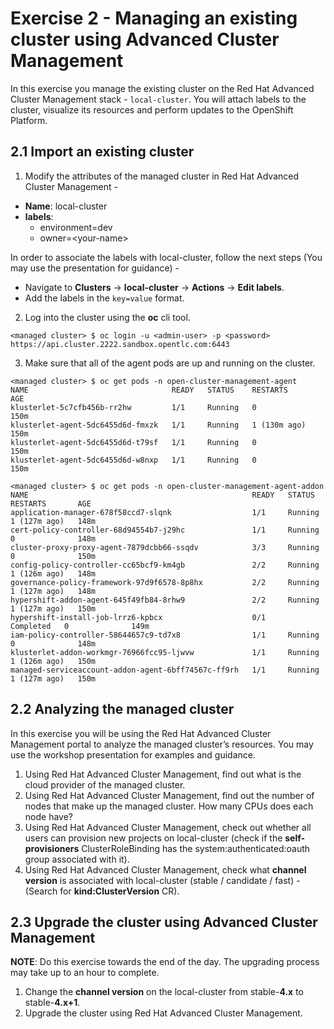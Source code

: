 # Exercise 2 - Managing an existing cluster using Advanced Cluster Management

In this exercise you manage the existing cluster on the Red Hat Advanced Cluster Management stack - `local-cluster`. You will attach labels to the cluster, visualize its resources and perform updates to the OpenShift Platform.


## 2.1 Import an existing cluster

1. Modify the attributes of the managed cluster in Red Hat Advanced Cluster Management -
*   **Name**: local-cluster
*   **labels**: 
    * environment=dev
    * owner=&lt;your-name>
    
In order to associate the labels with local-cluster, follow the next steps (You may use the presentation for guidance) -

*   Navigate to **Clusters** -> **local-cluster** -> **Actions** -> **Edit labels**.
*   Add the labels in the `key=value` format.

2. Log into the cluster using the **oc** cli tool.

```
<managed cluster> $ oc login -u <admin-user> -p <password> https://api.cluster.2222.sandbox.opentlc.com:6443
```

3. Make sure that all of the agent pods are up and running on the cluster.

```
<managed cluster> $ oc get pods -n open-cluster-management-agent
NAME                                READY   STATUS    RESTARTS       AGE
klusterlet-5c7cfb456b-rr2hw         1/1     Running   0              150m
klusterlet-agent-5dc6455d6d-fmxzk   1/1     Running   1 (130m ago)   150m
klusterlet-agent-5dc6455d6d-t79sf   1/1     Running   0              150m
klusterlet-agent-5dc6455d6d-w8nxp   1/1     Running   0              150m

<managed cluster> $ oc get pods -n open-cluster-management-agent-addon
NAME                                                  READY   STATUS      RESTARTS       AGE
application-manager-678f58ccd7-slqnk                  1/1     Running     1 (127m ago)   148m
cert-policy-controller-68d94554b7-j29hc               1/1     Running     0              148m
cluster-proxy-proxy-agent-7879dcbb66-ssqdv            3/3     Running     0              150m
config-policy-controller-cc65bcf9-km4gb               2/2     Running     1 (126m ago)   148m
governance-policy-framework-97d9f6578-8p8hx           2/2     Running     1 (127m ago)   148m
hypershift-addon-agent-645f49fb84-8rhw9               2/2     Running     1 (127m ago)   150m
hypershift-install-job-lrrz6-kpbcx                    0/1     Completed   0              149m
iam-policy-controller-58644657c9-td7x8                1/1     Running     0              148m
klusterlet-addon-workmgr-76966fcc95-ljwvw             1/1     Running     1 (126m ago)   150m
managed-serviceaccount-addon-agent-6bff74567c-ff9rh   1/1     Running     1 (127m ago)   150m
```

## 2.2 Analyzing the managed cluster

In this exercise you will be using the Red Hat Advanced Cluster Management portal to analyze the managed cluster’s resources. You may use the workshop presentation for examples and guidance.

1. Using Red Hat Advanced Cluster Management, find out what is the cloud provider of the managed cluster.
2. Using Red Hat Advanced Cluster Management, find out the number of nodes that make up the managed cluster. How many CPUs does each node have?
3. Using Red Hat Advanced Cluster Management, check out whether all users can provision new projects on local-cluster (check if the **self-provisioners** ClusterRoleBinding has the system:authenticated:oauth group associated with it).
4. Using Red Hat Advanced Cluster Management, check what **channel version** is associated with local-cluster (stable / candidate / fast) - (Search for **kind:ClusterVersion** CR).

## 2.3 Upgrade the cluster using Advanced Cluster Management

**NOTE**: Do this exercise towards the end of the day. The upgrading process may take up to an hour to complete.

1. Change the **channel version** on the local-cluster from stable-**4.x** to stable-**4.x+1**.
2. Upgrade the cluster using Red Hat Advanced Cluster Management.
